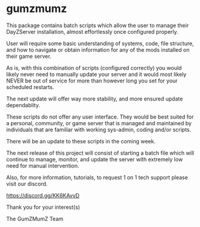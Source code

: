 # gumzmumz

This package contains batch scripts which allow the user to manage their DayZServer installation, almost effortlessly once configured properly. 

User will require some basic understanding of systems, code, file structure, and how to navigate or obtain information for any of the mods installed on their game server.    

As is, with this combination of scripts (configured correctly) you would likely never need to manually update your server and it would most likely NEVER be out of service for more than however long you set for your scheduled restarts. 

The next update will offer way more stability, and more ensured update dependablity.   

These scripts do not offer any user interface.
They would be best suited for a personal, community, or game server that is managed and maintained by individuals that are familiar with working sys-admin, coding and/or scripts.

There will be an update to these scripts in the coming week. 

The next release of this project will consist of starting a batch file which will continue to manage, monitor, and update the server with extremely low need for manual intervention.

Also, for more information, tutorials, to request 1 on 1 tech support please visit our discord.  

 https://discord.gg/KK6KAvvD

Thank you for your interest(s)

The GumZMumZ Team
